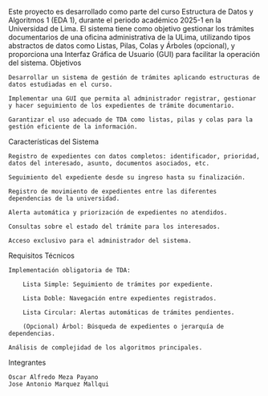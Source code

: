 Este proyecto es desarrollado como parte del curso Estructura de Datos y Algoritmos 1 (EDA 1), durante el periodo académico 2025-1 en la Universidad de Lima.
El sistema tiene como objetivo gestionar los trámites documentarios de una oficina administrativa de la ULima, utilizando tipos abstractos de datos como Listas, Pilas, Colas y Árboles (opcional), y proporciona una Interfaz Gráfica de Usuario (GUI) para facilitar la operación del sistema.
Objetivos

    Desarrollar un sistema de gestión de trámites aplicando estructuras de datos estudiadas en el curso.

    Implementar una GUI que permita al administrador registrar, gestionar y hacer seguimiento de los expedientes de trámite documentario.

    Garantizar el uso adecuado de TDA como listas, pilas y colas para la gestión eficiente de la información.

Características del Sistema

    Registro de expedientes con datos completos: identificador, prioridad, datos del interesado, asunto, documentos asociados, etc.

    Seguimiento del expediente desde su ingreso hasta su finalización.

    Registro de movimiento de expedientes entre las diferentes dependencias de la universidad.

    Alerta automática y priorización de expedientes no atendidos.

    Consultas sobre el estado del trámite para los interesados.

    Acceso exclusivo para el administrador del sistema.

Requisitos Técnicos

    Implementación obligatoria de TDA:

        Lista Simple: Seguimiento de trámites por expediente.

        Lista Doble: Navegación entre expedientes registrados.

        Lista Circular: Alertas automáticas de trámites pendientes.

        (Opcional) Árbol: Búsqueda de expedientes o jerarquía de dependencias.

    Análisis de complejidad de los algoritmos principales.

Integrantes

    Oscar Alfredo Meza Payano
    Jose Antonio Marquez Mallqui

